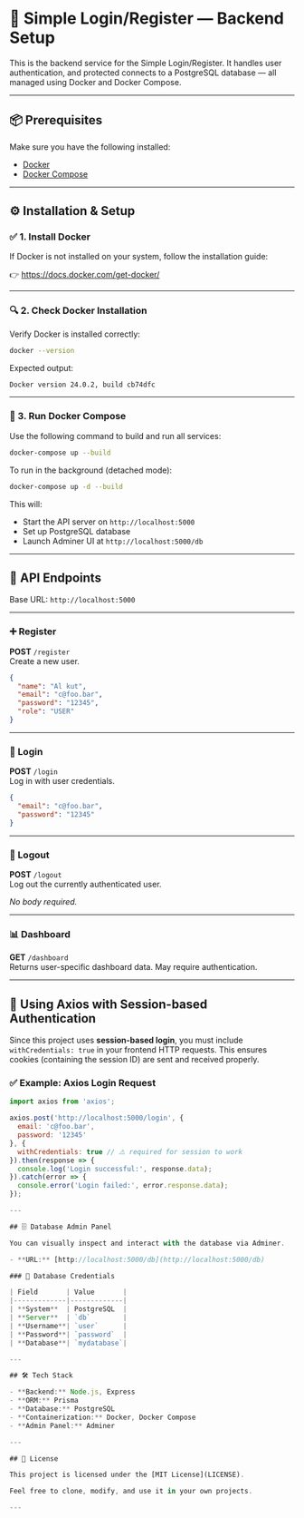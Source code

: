 
# 🧠 Simple Login/Register — Backend Setup

This is the backend service for the Simple Login/Register. It handles user authentication, and protected connects to a PostgreSQL database — all managed using Docker and Docker Compose.

---

## 📦 Prerequisites

Make sure you have the following installed:

- [Docker](https://docs.docker.com/get-docker/)
- [Docker Compose](https://docs.docker.com/compose/)

---

## ⚙️ Installation & Setup

### ✅ 1. Install Docker

If Docker is not installed on your system, follow the installation guide:

👉 https://docs.docker.com/get-docker/

---

### 🔍 2. Check Docker Installation

Verify Docker is installed correctly:

```bash
docker --version
```

Expected output:

```bash
Docker version 24.0.2, build cb74dfc
```

---

### 🚀 3. Run Docker Compose

Use the following command to build and run all services:

```bash
docker-compose up --build
```

To run in the background (detached mode):

```bash
docker-compose up -d --build
```

This will:

- Start the API server on `http://localhost:5000`
- Set up PostgreSQL database
- Launch Adminer UI at `http://localhost:5000/db`

---

## 🔌 API Endpoints

Base URL: `http://localhost:5000`

---

### ➕ Register

**POST** `/register`  
Create a new user.

```json
{
  "name": "Al kut",
  "email": "c@foo.bar",
  "password": "12345",
  "role": "USER"
}
```

---

### 🔐 Login

**POST** `/login`  
Log in with user credentials.

```json
{
  "email": "c@foo.bar",
  "password": "12345"
}
```

---

### 🚪 Logout

**POST** `/logout`  
Log out the currently authenticated user.

_No body required._

---

### 📊 Dashboard

**GET** `/dashboard`  
Returns user-specific dashboard data. May require authentication.

---

## 🔐 Using Axios with Session-based Authentication

Since this project uses **session-based login**, you must include `withCredentials: true` in your frontend HTTP requests. This ensures cookies (containing the session ID) are sent and received properly.

### ✅ Example: Axios Login Request

```js
import axios from 'axios';

axios.post('http://localhost:5000/login', {
  email: 'c@foo.bar',
  password: '12345'
}, {
  withCredentials: true // ⚠️ required for session to work
}).then(response => {
  console.log('Login successful:', response.data);
}).catch(error => {
  console.error('Login failed:', error.response.data);
});

---

## 🗄️ Database Admin Panel

You can visually inspect and interact with the database via Adminer.

- **URL:** [http://localhost:5000/db](http://localhost:5000/db)

### 🧾 Database Credentials

| Field       | Value       |
|-------------|-------------|
| **System**  | PostgreSQL  |
| **Server**  | `db`        |
| **Username**| `user`      |
| **Password**| `password`  |
| **Database**| `mydatabase`|

---

## 🛠️ Tech Stack

- **Backend:** Node.js, Express
- **ORM:** Prisma
- **Database:** PostgreSQL
- **Containerization:** Docker, Docker Compose
- **Admin Panel:** Adminer

---

## 📄 License

This project is licensed under the [MIT License](LICENSE).

Feel free to clone, modify, and use it in your own projects.

---